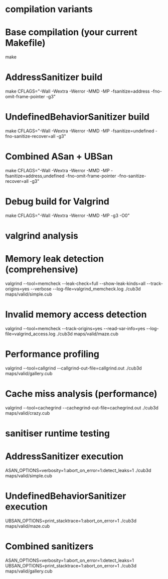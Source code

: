 # compilation variants

# Base compilation (your current Makefile)
make

# AddressSanitizer build
make CFLAGS="-Wall -Wextra -Werror -MMD -MP -fsanitize=address -fno-omit-frame-pointer -g3"

# UndefinedBehaviorSanitizer build
make CFLAGS="-Wall -Wextra -Werror -MMD -MP -fsanitize=undefined -fno-sanitize-recover=all -g3"

# Combined ASan + UBSan
make CFLAGS="-Wall -Wextra -Werror -MMD -MP -fsanitize=address,undefined -fno-omit-frame-pointer -fno-sanitize-recover=all -g3"

# Debug build for Valgrind
make CFLAGS="-Wall -Wextra -Werror -MMD -MP -g3 -O0"



# valgrind analysis

# Memory leak detection (comprehensive)
valgrind --tool=memcheck --leak-check=full --show-leak-kinds=all --track-origins=yes --verbose --log-file=valgrind_memcheck.log ./cub3d maps/valid/simple.cub

# Invalid memory access detection
valgrind --tool=memcheck --track-origins=yes --read-var-info=yes --log-file=valgrind_access.log ./cub3d maps/valid/maze.cub

# Performance profiling
valgrind --tool=callgrind --callgrind-out-file=callgrind.out ./cub3d maps/valid/gallery.cub

# Cache miss analysis (performance)
valgrind --tool=cachegrind --cachegrind-out-file=cachegrind.out ./cub3d maps/valid/crazy.cub



# sanitiser runtime testing

# AddressSanitizer execution
ASAN_OPTIONS=verbosity=1:abort_on_error=1:detect_leaks=1 ./cub3d maps/valid/simple.cub

# UndefinedBehaviorSanitizer execution
UBSAN_OPTIONS=print_stacktrace=1:abort_on_error=1 ./cub3d maps/valid/maze.cub

# Combined sanitizers
ASAN_OPTIONS=verbosity=1:abort_on_error=1:detect_leaks=1 UBSAN_OPTIONS=print_stacktrace=1:abort_on_error=1 ./cub3d maps/valid/gallery.cub